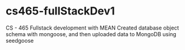 # cs465-fullStackDev1
CS - 465 Fullstack development with MEAN
Created database object schema with mongoose, and then uploaded data to MongoDB using seedgoose
